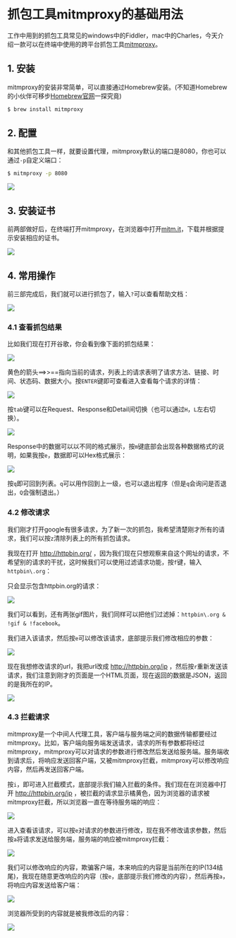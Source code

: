 # 抓包工具mitmproxy的基础用法

工作中用到的抓包工具常见的windows中的Fiddler，mac中的Charles，今天介绍一款可以在终端中使用的跨平台抓包工具[mitmproxy](http://docs.mitmproxy.org/en/stable/index.html)。

## 1. 安装

mitmproxy的安装非常简单，可以直接通过Homebrew安装。(不知道Homebrew的小伙伴可移步[Homebrew官网](http://brew.sh/index_zh-cn.html)一探究竟)

```bash
$ brew install mitmproxy
```

## 2. 配置

和其他抓包工具一样，就要设置代理，mitmproxy默认的端口是8080，你也可以通过`-p`自定义端口：

```bash
$ mitmproxy -p 8080
```

![](http://o7qrps1cr.bkt.clouddn.com/%E5%B1%8F%E5%B9%95%E5%BF%AB%E7%85%A7%202017-06-15%20%E4%B8%8B%E5%8D%886.10.10.png)

## 3. 安装证书

 前两部做好后，在终端打开mitmproxy，在浏览器中打开[mitm.it](http://mitm.it/)，下载并根据提示安装相应的证书。

![](http://o7qrps1cr.bkt.clouddn.com/%E5%B1%8F%E5%B9%95%E5%BF%AB%E7%85%A7%202017-06-15%20%E4%B8%8B%E5%8D%887.22.07.png)

## 4. 常用操作

前三部完成后，我们就可以进行抓包了，输入`?`可以查看帮助文档：

![](http://o7qrps1cr.bkt.clouddn.com/%E5%B1%8F%E5%B9%95%E5%BF%AB%E7%85%A7%202017-06-15%20%E4%B8%8B%E5%8D%888.03.47.png)

### 4.1 查看抓包结果

比如我们现在打开谷歌，你会看到像下面的抓包结果：

![](http://o7qrps1cr.bkt.clouddn.com/%E5%B1%8F%E5%B9%95%E5%BF%AB%E7%85%A7%202017-06-15%20%E4%B8%8B%E5%8D%888.13.43.png)

黄色的箭头==>>==指向当前的请求，列表上的请求表明了请求方法、链接、时间、状态码、数据大小。按`ENTER`键即可查看进入查看每个请求的详情：

![](http://o7qrps1cr.bkt.clouddn.com/%E5%B1%8F%E5%B9%95%E5%BF%AB%E7%85%A7%202017-06-15%20%E4%B8%8B%E5%8D%888.18.45.png)

按`tab`键可以在Request、Response和Detail间切换（也可以通过`H`，`L`左右切换）。

![](http://o7qrps1cr.bkt.clouddn.com/%E5%B1%8F%E5%B9%95%E5%BF%AB%E7%85%A7%202017-06-15%20%E4%B8%8B%E5%8D%888.27.24.png)

Response中的数据可以以不同的格式展示，按`m`键底部会出现各种数据格式的说明，如果我按`e`，数据即可以Hex格式展示：

![](http://o7qrps1cr.bkt.clouddn.com/%E5%B1%8F%E5%B9%95%E5%BF%AB%E7%85%A7%202017-06-15%20%E4%B8%8B%E5%8D%888.30.49.png)

按`q`即可回到列表。`q`可以用作回到上一级，也可以退出程序（但是`q`会询问是否退出，`Q`会强制退出。）

### 4.2 修改请求

我们刚才打开google有很多请求，为了新一次的抓包，我希望清楚刚才所有的请求，我们可以按`z`清除列表上的所有抓包请求。

我现在打开 http://httpbin.org/ ，因为我们现在只想观察来自这个网址的请求，不希望别的请求的干扰，这时候我们可以使用过滤请求功能，按`f`键，输入`httpbin\.org`：

只会显示包含httpbin\.org的请求：

![](http://o7qrps1cr.bkt.clouddn.com/%E5%B1%8F%E5%B9%95%E5%BF%AB%E7%85%A7%202017-06-15%20%E4%B8%8B%E5%8D%888.59.37.png)

我们可以看到，还有两张gif图片，我们同样可以把他们过滤掉：`httpbin\.org & !gif & !facebook`。

我们进入该请求，然后按`e`可以修改该请求，底部提示我们修改相应的参数：

![](http://o7qrps1cr.bkt.clouddn.com/%E5%B1%8F%E5%B9%95%E5%BF%AB%E7%85%A7%202017-06-15%20%E4%B8%8B%E5%8D%889.03.48.png)

现在我想修改请求的url，我把url改成 http://httpbin.org/ip ，然后按`r`重新发送该请求，我们注意到刚才的页面是一个HTML页面，现在返回的数据是JSON，返回的是我所在的IP。

![](http://o7qrps1cr.bkt.clouddn.com/%E5%B1%8F%E5%B9%95%E5%BF%AB%E7%85%A7%202017-06-15%20%E4%B8%8B%E5%8D%889.10.12.png)

### 4.3 拦截请求

mitmproxy是一个中间人代理工具，客户端与服务端之间的数据传输都要经过mitmproxy。比如，客户端向服务端发送请求，请求的所有参数都将经过mitmproxy，mitmproxy可以对请求的参数进行修改然后发送给服务端。服务端收到请求后，将响应发送回客户端，又被mitmproxy拦截，mitmproxy可以修改响应内容，然后再发送回客户端。

按`i`，即可进入拦截模式，底部提示我们输入拦截的条件。我们现在在浏览器中打开 http://httpbin.org/ip ，被拦截的请求显示橘黄色，因为浏览器的请求被mitmproxy拦截，所以浏览器一直在等待服务端的响应：

![](http://o7qrps1cr.bkt.clouddn.com/%E5%B1%8F%E5%B9%95%E5%BF%AB%E7%85%A7%202017-06-15%20%E4%B8%8B%E5%8D%8810.06.16.png)

进入查看该请求，可以按`e`对请求的参数进行修改，现在我不修改请求参数，然后按`a`将请求发送给服务端，服务端的响应被mitmproxy拦截：

![](http://o7qrps1cr.bkt.clouddn.com/%E5%B1%8F%E5%B9%95%E5%BF%AB%E7%85%A7%202017-06-15%20%E4%B8%8B%E5%8D%8810.12.35.png)

我们可以修改响应的内容，欺骗客户端，本来响应的内容是当前所在的IP(134结尾)，我现在随意更改响应的内容（按`e`，底部提示我们修改的内容），然后再按`a`，将响应内容发送给客户端：

![](http://o7qrps1cr.bkt.clouddn.com/%E5%B1%8F%E5%B9%95%E5%BF%AB%E7%85%A7%202017-06-15%20%E4%B8%8B%E5%8D%8810.15.24.png)

浏览器所受到的内容就是被我修改后的内容：

![](http://o7qrps1cr.bkt.clouddn.com/%E5%B1%8F%E5%B9%95%E5%BF%AB%E7%85%A7%202017-06-15%20%E4%B8%8B%E5%8D%8810.16.07.png)